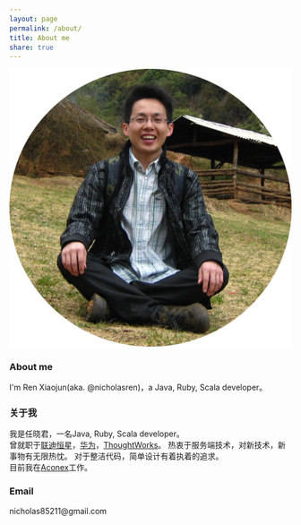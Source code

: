 ```yaml
---
layout: page
permalink: /about/
title: About me
share: true
---
```

<div id="about">
  <img src="/images/avatar.png" class="avatar pull-left" />
  <div id="desc">
    <h3>About me</h3>
    <div>
      I'm Ren Xiaojun(aka. @nicholasren)，a Java, Ruby, Scala developer。
    </div>
    <h3>关于我</h3>
    <div>
      我是任晓君，一名Java, Ruby, Scala developer。
    </div>
    <div>
    </div>
    <div>
        曾就职于<a href="http://www.liandisys.com.cn">联迪恒星</a>，<a href="http://www.huawei.com">华为</a>，<a href="http://www.thoughtworks.com">ThoughtWorks</a>。
        热衷于服务端技术，对新技术，新事物有无限热忱。
        对于整洁代码，简单设计有着执着的追求。
    </div>
    <div>
        目前我在<a href="http://www.aconex.com">Aconex</a>工作。
    </div>
    <h3>Email</h3>
    <div class="mail">
      nicholas85211@gmail.com
    </div>
  </div>
</div>
